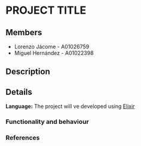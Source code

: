 # PROJECT TITLE
## Members
* Lorenzo Jácome - A01026759
* Miguel Hernández - A01022398
## Description

## Details
**Language:** The project will ve developed using [Elixir](https://elixir-lang.org/)
### Functionality and behaviour
### References
